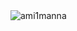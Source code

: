 <img src="https://github-readme-stats.vercel.app/api/top-langs?username=ami1manna&show_icons=true&locale=en&layout=compact" alt="ami1manna" >

